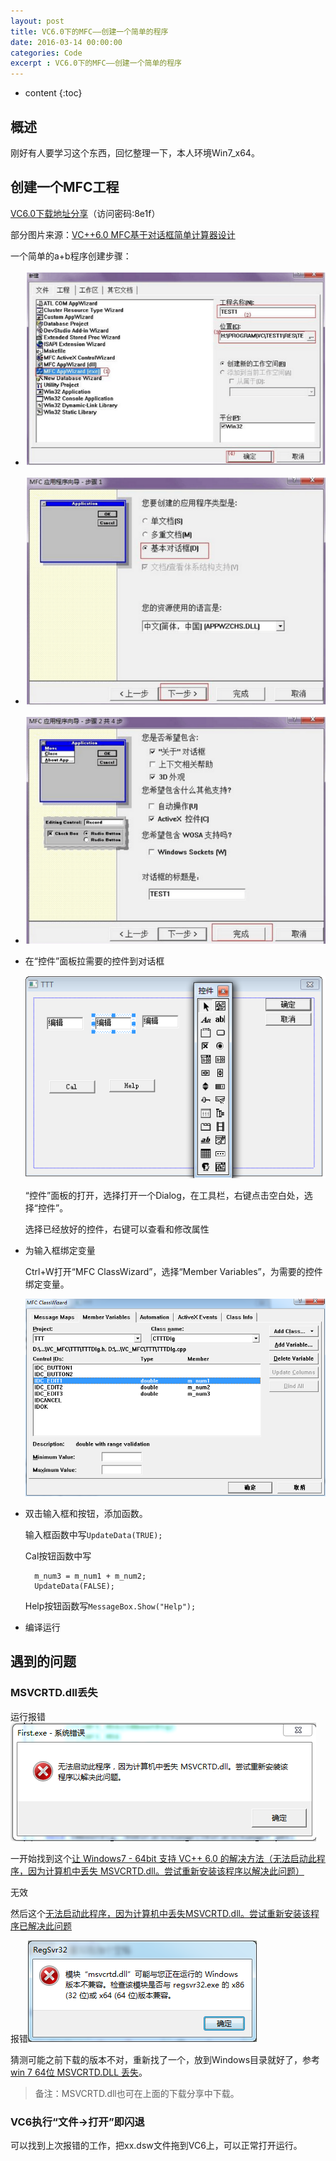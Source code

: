```yaml
---
layout: post
title: VC6.0下的MFC——创建一个简单的程序
date: 2016-03-14 00:00:00
categories: Code
excerpt : VC6.0下的MFC——创建一个简单的程序
---
```


* content
{:toc}

## 概述

刚好有人要学习这个东西，回忆整理一下，本人环境Win7_x64。

## 创建一个MFC工程

[VC6.0下载地址分享](https://yunpan.cn/cmEkrB8j9GAvZ)（访问密码:8e1f）

部分图片来源：[VC++6.0 MFC基于对话框简单计算器设计](http://wenku.baidu.com/link?url=KKVn1lLW6Lw79BMHGfB5pLhAaQDMpQxpLldryA6OolPwWzSTXLsTyZ1Z4QoapbOXlzFGHAWLJKEy6VJ37UPIBpbkPxnz88KuFCdTCSVKc6a)

一个简单的a+b程序创建步骤：

- ![001](/assets/blog-images/2016-03/001.png)
- ![002](/assets/blog-images/2016-03/002.png)
- ![003](/assets/blog-images/2016-03/003.png)
- 在“控件”面板拉需要的控件到对话框

	![004](/assets/blog-images/2016-03/004.png)
		
	“控件”面板的打开，选择打开一个Dialog，在工具栏，右键点击空白处，选择“控件”。
	
	选择已经放好的控件，右键可以查看和修改属性
- 为输入框绑定变量
	
	Ctrl+W打开“MFC ClassWizard”，选择“Member Variables”，为需要的控件绑定变量。
	
	![005](/assets/blog-images/2016-03/005.png)
	
- 双击输入框和按钮，添加函数。

	输入框函数中写`UpdateData(TRUE);`
	
	Cal按钮函数中写
	
		m_num3 = m_num1 + m_num2;
		UpdateData(FALSE);
	
	Help按钮函数写`MessageBox.Show("Help");`
	
- 编译运行

## 遇到的问题

### MSVCRTD.dll丢失

运行报错![006](/assets/blog-images/2016-03/006.png)

一开始找到这个[让 Windows7 - 64bit 支持 VC++ 6.0 的解决方法（无法启动此程序，因为计算机中丢失 MSVCRTD.dll。尝试重新安装该程序以解决此问题）](http://www.cnblogs.com/poissonnotes/p/4372136.html)

无效

然后这个[无法启动此程序，因为计算机中丢失MSVCRTD.dll。尝试重新安装该程序已解决此问题](http://zhidao.baidu.com/link?url=6ziv_P5lDdLp5Egs6AiTvYCe8DdzcowuAZmWEIOmBIDA-4byQg5p-zWDGMlsTBiG9gv5CzG_M6hU9UMaWEU0Na)

报错![007](/assets/blog-images/2016-03/007.png)

猜测可能之前下载的版本不对，重新找了一个，放到Windows目录就好了，参考[win 7 64位 MSVCRTD.DLL 丢失](http://zhidao.baidu.com/link?url=oNC6G7DG1wonzkus5ruu2di67o6o4ngo7Pr37K-mz1caSLOWq7wRZfR6rcxSMFRJZPHncg5bP_8AtkR5fha4Sq)。

> 备注：MSVCRTD.dll也可在上面的下载分享中下载。

### VC6执行“文件->打开”即闪退

可以找到上次报错的工作，把xx.dsw文件拖到VC6上，可以正常打开运行。
